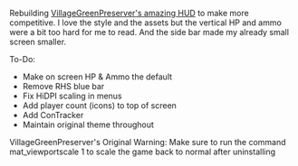 Rebuilding [VillageGreenPreserver's amazing HUD](https://github.com/VillageGreenPreserver/VCRHud) to make more competitive.
I love the style and the assets but the vertical HP and ammo were a bit too hard for me to read. And the side bar made my already small screen smaller.

To-Do:
 - Make on screen HP & Ammo the default
 - Remove RHS blue bar
 - Fix HiDPI scaling in menus
 - Add player count (icons) to top of screen
 - Add ConTracker
 - Maintain original theme throughout

VillageGreenPreserver's Original Warning:
Make sure to run the command mat_viewportscale 1 to scale the game back to normal after uninstalling